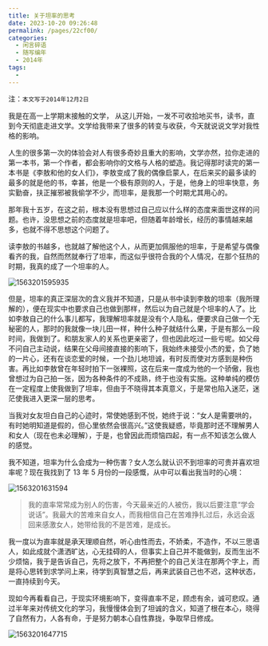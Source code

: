 ```yaml
---
title: 关于坦率的思考
date: 2023-10-20 09:26:48
permalink: /pages/22cf00/
categories:
  - 闲言碎语
  - 随写编年
  - 2014年
tags:
  -
---
```


注：`本文写于2014年12月2日`

我是在高一上学期末接触的文学， 从这儿开始，一发不可收拾地买书，读书，直到今天彻底走进文学。文学给我带来了很多的转变与收获，今天就说说文学对我性格的影响。

人生的很多第一次的体验会对人有很多奇妙且重大的影响，文学亦然，拉你走进的第一本书，第一个作者，都会影响你的文格与人格的塑造。我记得那时读完的第一本书是《李敖和他的女人们》，李敖变成了我的偶像启蒙人，在后来买的最多读的最多的就是他的书，幸甚，他是一个极有原则的人，于是，他身上的坦率快意，务实勤奋，扶正摧邪被我偷学不少，而坦率，是我那一个时期尤其用心的。

那年我十五岁，在这之前，根本没有思想过自己应以什么样的态度来面世这样的问题。也许，没思想之前的态度就是坦率吧，但随着年龄增长，经历的事情越来越多，也就不得不思想这个问题了。

读李敖的书越多，也就越了解他这个人，从而更加佩服他的坦率，于是希望与偶像看齐的我，自然而然就奉行了坦率，而这似乎很符合我的个人情况，在那个狂热的时期，我真的成了一个坦率的人。

![1563201595935](https://t.eryajf.net/imgs/2023/10/1697765501517.png)

但是，坦率的真正深层次的含义我并不知道，只是从书中读到李敖的坦率（我所理解的），便在现实中也要求自己也做到那样，然后以为自己就是个坦率的人了。比如李敖自己的什么事儿都写，我理解坦率就是没有个人隐私，便要求自己做一个无秘密的人，那时的我就像一块儿田一样，种什么种子就结什么果，于是有那么一段时间，我做到了。和朋友家人的关系也更亲密了，但也因此吃过一些亏呢。如父母不问自己主动说，结果在父母间接直接的影响下，我始终未接受小杰的爱，负了她的一片心，还有在谈恋爱的时候，一个劲儿地坦诚，有时反而使对方感到是种伤害。再比如李敖曾在年轻时拍下一张裸照，这在后来一度成为他的一个骄傲，我也曾想过为自己拍一张，因为各种条件的不成熟，终于也没有实施。这种单纯的模仿在一定程度上使我做到了坦率，但由于不晓得其本真意义，于是常也陷入迷茫，迷茫使我进入更深一层的思考。

当我对女友坦白自己的心迹时，常使她感到不悦，她终于说：“女人是需要哄的，有时她明知道是假的，但心里依然会很高兴。”这使我疑惑，毕竟那时还不理解男人和女人（现在也未必理解），于是，也曾因此而烦恼四起，有一点不知该怎么做人的感觉。

我不知道，坦率为什么会成为一种伤害？女人怎么就认识不到坦率的可贵并喜欢坦率呢？现在我找到了 13 年 5 月份的一段感慨，从中可以看出我当时的心境：

![1563201631594](https://t.eryajf.net/imgs/2023/10/1697765516948.png)

> 我的直率常常成为别人的伤害，今天最亲近的人被伤，我以后要注意“学会说话”。我最大的苦难来自女人，而我相信自己在苦难挣扎过后，永远会返回来感激女人，她带给我的不是苦难，是成长。

我一度以为直率就是承天理顺自然，听心由性而去，不娇柔，不造作，不以三思语人，如此成就个潇洒旷达，心无挂碍的人，但事实上自己并不能做到，反而生出不少烦恼，我于是告诉自己，先将之放下，不再把整个的自己关注在那两个字上，而是将心思转到求学问上来，待学到真智慧之后，再来武装自己也不迟，这种状态，一直持续到今天。

现如今再看看自己，于现实环境影响下，变得直率不足，顾虑有余，诚可悲叹。通过半年来对传统文化的学习，我慢慢体会到了坦诚的含义，知道了根在本心，晓得了自然有力，人各有命，于是努力朝本心自性靠拢，争取早日修成。

![1563201647715](https://t.eryajf.net/imgs/2023/10/1697765529440.png)
